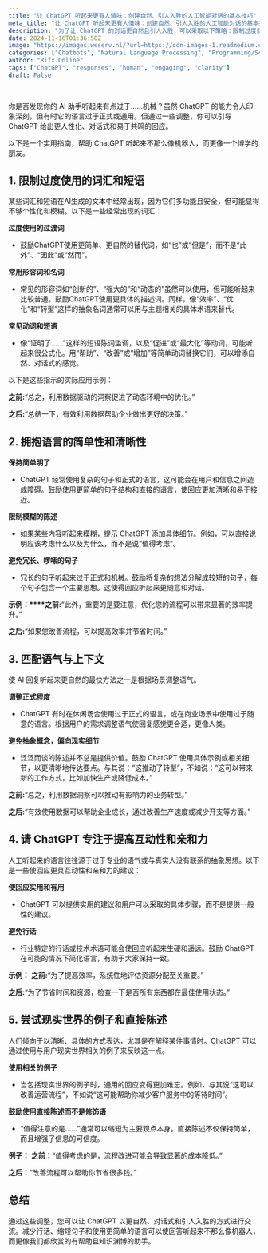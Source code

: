 ```yaml
---
title: "让 ChatGPT 听起来更有人情味：创建自然、引人入胜的人工智能对话的基本技巧"
meta_title: "让 ChatGPT 听起来更有人情味：创建自然、引人入胜的人工智能对话的基本技巧"
description: "为了让 ChatGPT 的对话更自然且引人入胜，可以采取以下策略：限制过度使用的词汇和短语，保持语言简单明了，调整语气以匹配上下文，增强互动性与亲和力，并使用现实世界的例子和直接陈述。这些方法可以有效减少机械感，使 AI 的回应更具人性化和实用性。"
date: 2024-11-16T01:36:50Z
image: "https://images.weserv.nl/?url=https://cdn-images-1.readmedium.com/v2/resize:fit:800/1*wdWBBG4fJhHVwdoDelYkkQ.png"
categories: ["Chatbots", "Natural Language Processing", "Programming/Scripting"]
author: "Rifx.Online"
tags: ["ChatGPT", "responses", "human", "engaging", "clarity"]
draft: False

---
```






你是否发现你的 AI 助手听起来有点过于……机械？虽然 ChatGPT 的能力令人印象深刻，但有时它的语言过于正式或通用。但通过一些调整，你可以引导 ChatGPT 给出更人性化、对话式和易于共鸣的回应。

以下是一个实用指南，帮助 ChatGPT 听起来不那么像机器人，而更像一个博学的朋友。

## 1\. 限制过度使用的词汇和短语

某些词汇和短语在AI生成的文本中经常出现，因为它们多功能且安全，但可能显得不够个性化和模糊。以下是一些经常出现的词汇：

**过度使用的过渡词**

* 鼓励ChatGPT使用更简单、更自然的替代词，如“也”或“但是”，而不是“此外”、“因此”或“然而”。

**常用形容词和名词**

* 常见的形容词如“创新的”、“强大的”和“动态的”虽然可以使用，但可能听起来比较普通。鼓励ChatGPT使用更具体的描述词。同样，像“效率”、“优化”和“转型”这样的抽象名词通常可以用与主题相关的具体术语来替代。

**常见动词和短语**

* 像“证明了……”这样的短语陈词滥调，以及“促进”或“最大化”等动词，可能听起来很公式化。用“帮助”、“改善”或“增加”等简单动词替换它们，可以增添自然、对话式的感觉。

以下是这些指示的实际应用示例：

**之前:**“总之，利用数据驱动的洞察促进了动态环境中的优化。”

**之后:**“总结一下，有效利用数据帮助企业做出更好的决策。”

## 2\. 拥抱语言的简单性和清晰性

**保持简单明了**

* ChatGPT 经常使用复杂的句子和正式的语言，这可能会在用户和信息之间造成障碍。鼓励使用更简单的句子结构和直接的语言，使回应更加清晰和易于接近。

**限制模糊的陈述**

* 如果某些内容听起来模糊，提示 ChatGPT 添加具体细节。例如，可以直接说明应该考虑什么以及为什么，而不是说“值得考虑”。

**避免冗长、啰嗦的句子**

* 冗长的句子听起来过于正式和机械。鼓励将复杂的想法分解成较短的句子，每个句子包含一个主要思想。这使得回应听起来更随意和对话。

**示例：****之前:**“此外，重要的是要注意，优化您的流程可以带来显著的效率提升。”

**之后:**“如果您改善流程，可以提高效率并节省时间。”

## 3\. 匹配语气与上下文

使 AI 回复听起来更自然的最快方法之一是根据场景调整语气。

**调整正式程度**

* ChatGPT 有时在休闲场合使用过于正式的语言，或在商业场景中使用过于随意的语言。根据用户的需求调整语气使回复感觉更合适，更像人类。

**避免抽象概念，偏向现实细节**

* 泛泛而谈的陈述并不总是提供价值。鼓励 ChatGPT 使用具体示例或相关细节，以更清晰地传达要点。与其说：“这推动了转型”，不如说：“这可以带来新的工作方式，比如加快生产或降低成本。”

**之前:**“总之，利用数据洞察可以推动有影响力的业务转型。”

**之后:**“有效使用数据可以帮助企业成长，通过改善生产速度或减少开支等方面。”

## 4\. 请 ChatGPT 专注于提高互动性和亲和力

人工听起来的语言往往源于过于专业的语气或与真实人没有联系的抽象思想。以下是一些使回应更具互动性和亲和力的建议：

**使回应实用和有用**

* ChatGPT 可以提供实用的建议和用户可以采取的具体步骤，而不是提供一般性的建议。

**避免行话**

* 行业特定的行话或技术术语可能会使回应听起来生硬和遥远。鼓励 ChatGPT 在可能的情况下简化语言，有助于大家保持一致。

**示例：** **之前:**“为了提高效率，系统性地评估资源分配至关重要。”

**之后:**“为了节省时间和资源，检查一下是否所有东西都在最佳使用状态。”

## 5\. 尝试现实世界的例子和直接陈述

人们倾向于以清晰、具体的方式表达，尤其是在解释某件事情时。ChatGPT 可以通过使用与用户现实世界相关的例子来反映这一点。

**使用相关的例子**

* 当包括现实世界的例子时，通用的回应变得更加难忘。例如，与其说“这可以改善运营流程”，不如说“这可能帮助你减少客户服务中的等待时间”。

**鼓励使用直接陈述而不是修饰语**

* “值得注意的是……”通常可以缩短为主要观点本身。直接陈述不仅保持简单，而且增强了信息的可信度。

**例子：** **之前：**“值得考虑的是，流程改进可能会导致显著的成本降低。”

**之后：**“改善流程可以帮助你节省很多钱。”

## 总结

通过这些调整，您可以让 ChatGPT 以更自然、对话式和引人入胜的方式进行交流。减少行话、缩短句子和使用更简单的语言可以使回答听起来不那么像机器人，而更像我们都欣赏的有帮助且知识渊博的助手。

